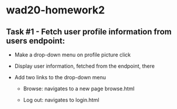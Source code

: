 # wad20-homework2

## Task #1 - Fetch user profile information from users endpoint:

- Make a drop-down menu on profile picture click

- Display user information, fetched from the endpoint, there

- Add two links to the drop-down menu

    - Browse: navigates to a new page browse.html

    - Log out: navigates to login.html
